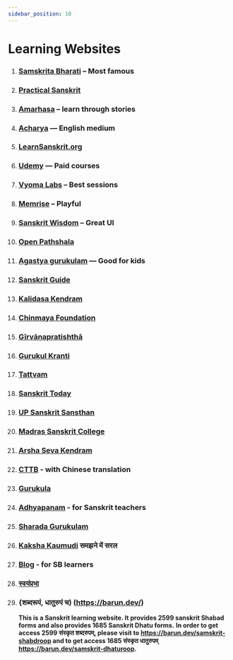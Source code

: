 ```yaml
---
sidebar_position: 10
---
```


# Learning Websites

1. ### [Samskrita Bharati](http://samskritabharati.in/correspondence_courses.php) – Most famous

1. ### [Practical Sanskrit](https://learn.practicalsanskrit.com/courses)

1. ### [Amarhasa](https://en.amarahasa.com/) – learn through stories

1. ### [Acharya](http://www.acharya.gen.in:8080/sanskrit/new-lessons.php) — English medium

1. ### [LearnSanskrit.org](https://learnsanskrit.org/sounds/vowels/)

1. ### [Udemy](https://www.udemy.com/topic/sanskrit-language/) — Paid courses

1. ### [Vyoma Labs](https://www.sanskritfromhome.in/) – Best sessions

1. ### [Memrise](https://app.memrise.com/courses/english/sanskrit/) – Playful

1. ### [Sanskrit Wisdom](https://sanskritwisdom.com/sanskrit-grammar/) – Great UI

1. ### [Open Pathshala](http://openpathshala.com/)

1. ### [Agastya gurukulam](https://www.udemy.com/topic/sanskrit-language/) — Good for kids

1. ### [Sanskrit Guide](https://www.thesanskritlanguage.com/introduction.html)

1. ### [Kalidasa Kendram](https://www.kalidasakendram.in/courses.html)

1. ### [Chinmaya Foundation](https://www.chinfo.org/home/courses?category=easy-sanskrit-level-1-online)

1. ### [Gīrvāṇapratis‌h‌t‌h‌ā](https://chitrapurmath.net/site/activities-girvanaprathistha-lessons)

1. ### [Gurukul Kranti](https://gurukulkranti.com/online-course-kids/)

1. ### [Tattvam](https://www.tattvam.org/praarambhah/)

1. ### [Sanskrit Today](https://sanskrit.today/getting-started/)

1. ### [UP Sanskrit Sansthan](http://sanskritsambhashan.com/)

1. ### [Madras Sanskrit College](https://madrassanskritcollege.com/Courses.php)

1. ### [Arsha Seva Kendram](https://www.arshasevakendram.org/courses/sanskrit/)

1. ### [CTTB](http://www.cttbusa.org/sanskrit/sanskrit.asp) - with Chinese translation

1. ### [Gurukula](https://samskritam.gurukula.com/)

1. ### [Adhyapanam](https://www.adhyapanam.in/) - for Sanskrit teachers

1. ### [Sharada Gurukulam](http://sharadagurukulam.org/joincourse.html)

1. ### [Kaksha Kaumudi](https://kakshakaumudi.in/%e0%a4%b8%e0%a4%82%e0%a4%b8%e0%a5%8d%e0%a4%95%e0%a5%83%e0%a4%a4-%e0%a4%b5%e0%a5%8d%e0%a4%af%e0%a4%be%e0%a4%95%e0%a4%b0%e0%a4%a3/) समझने में सरल

1. ### [Blog](https://learn-samskritam.blogspot.com/p/homepage.html) - for SB learners

1. ### [स्वयंप्रभा](https://swayamprabha.gov.in/index.php/search)

1. ### {शब्दरूपं, धातुरुपं च) (https://barun.dev/)

   **This is a Sanskrit learning website. It provides 2599 sanskrit Shabad forms and also provides 1685 Sanskrit Dhatu forms.**
   **In order to get access 2599 संस्कृत शब्दरुपम्, please visit to https://barun.dev/samskrit-shabdroop  and to get access 1685 संस्कृत धातुरुपम् https://barun.dev/samskrit-dhaturoop.** 

